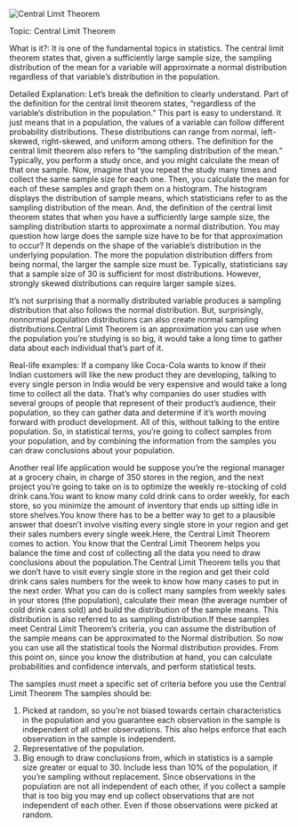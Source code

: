 ![Central Limit Theorem](https://drive.google.com/file/d/1_WdXeT39NEHnCiIDnWChQK2ysZ-IUKsp/view?usp=sharing)

Topic: Central Limit Theorem

What is it?: It is one of the fundamental topics in statistics. The central limit theorem states that, given a sufficiently large sample size, the sampling distribution of the mean for a variable will approximate a normal distribution regardless of that variable’s distribution in the population.

Detailed Explanation: Let’s break the definition to clearly understand. 
Part of the definition for the central limit theorem states, “regardless of the variable’s distribution in the population.” This part is easy to understand. It just means that in a population, the values of a variable can follow different probability distributions. These distributions can range from normal, left-skewed, right-skewed, and uniform among others.
The definition for the central limit theorem also refers to “the sampling distribution of the mean.” Typically, you perform a study once, and you might calculate the mean of that one sample. Now, imagine that you repeat the study many times and collect the same sample size for each one. Then, you calculate the mean for each of these samples and graph them on a histogram. The histogram displays the distribution of sample means, which statisticians refer to as the sampling distribution of the mean.
And, the definition of the central limit theorem states that when you have a sufficiently large sample size, the sampling distribution starts to approximate a normal distribution. You may question how large does the sample size have to be for that approximation to occur? It depends on the shape of the variable’s distribution in the underlying population. The more the population distribution differs from being normal, the larger the sample size must be. Typically, statisticians say that a sample size of 30 is sufficient for most distributions. However, strongly skewed distributions can require larger sample sizes. 

It’s not surprising that a normally distributed variable produces a sampling distribution that also follows the normal distribution. But, surprisingly, nonnormal population distributions can also create normal sampling distributions.Central Limit Theorem is an approximation you can use when the population you’re studying is so big, it would take a long time to gather data about each individual that’s part of it.

Real-life examples:
If a company like Coca-Cola wants to know if their Indian customers will like the new product they are developing, talking to every single person in India would be very expensive and would take a long time to collect all the data.
That’s why companies do user studies with several groups of people that represent of their product’s audience, their population, so they can gather data and determine if it’s worth moving forward with product development. All of this, without talking to the entire population.
So, in statistical terms, you’re going to collect samples from your population, and by combining the information from the samples you can draw conclusions about your population.

Another real life application would be suppose you’re the regional manager at a grocery chain, in charge of 350 stores in the region, and the next project you’re going to take on is to optimize the weekly re-stocking of cold drink cans.You want to know many cold drink cans to order weekly, for each store, so you minimize the amount of inventory that ends up sitting idle in store shelves.You know there has to be a better way to get to a plausible answer that doesn’t involve visiting every single store in your region and get their sales numbers every single week.Here, the Central Limit Theorem comes to action. You know that the Central Limit Theorem helps you balance the time and cost of collecting all the data you need to draw conclusions about the population.The Central Limit Theorem tells you that we don’t have to visit every single store in the region and get their cold drink cans sales numbers for the week to know how many cases to put in the next order. What you can do is collect many samples from weekly sales in your stores (the population), calculate their mean (the average number of cold drink cans sold) and build the distribution of the sample means. This distribution is also referred to as sampling distribution.If these samples meet Central Limit Theorem’s criteria, you can assume the distribution of the sample means can be approximated to the Normal distribution. So now you can use all the statistical tools the Normal distribution provides. From this point on, since you know the distribution at hand, you can calculate probabilities and confidence intervals, and perform statistical tests.

The samples must meet a specific set of criteria before you use the Central Limit Theorem
The samples should be:
1. Picked at random, so you’re not biased towards certain characteristics in the population and you guarantee each observation in the sample is independent of all other observations. This also helps enforce that each observation in the sample is independent.
2. Representative of the population.
3. Big enough to draw conclusions from, which in statistics is a sample size greater or equal to 30.
Include less than 10% of the population, if you’re sampling without replacement. Since observations in the population are not all independent of each other, if you collect a sample that is too big you may end up collect observations that are not independent of each other. Even if those observations were picked at random.


